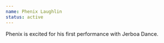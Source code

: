 ```yaml
---
name: Phenix Laughlin
status: active
---
```

Phenix is excited for his first performance with Jerboa Dance.